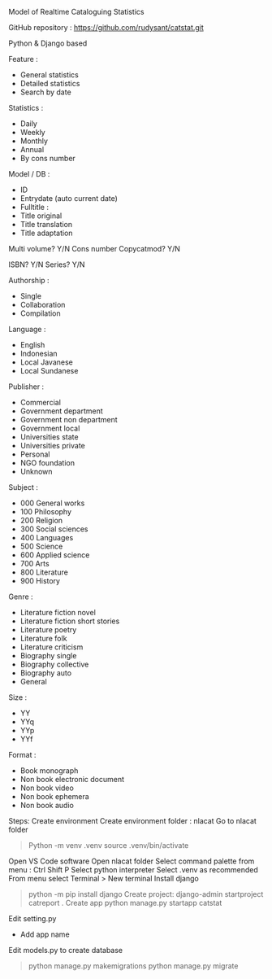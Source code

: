 Model of Realtime Cataloguing Statistics

GitHub repository : https://github.com/rudysant/catstat.git 

Python & Django based

Feature :
- General statistics
- Detailed statistics
- Search by date

Statistics :
- Daily
- Weekly
- Monthly
- Annual
- By cons number

Model / DB :
- ID
- Entrydate (auto current date)
- Fulltitle :
- Title original
- Title translation
- Title adaptation

Multi volume? Y/N
Cons number
Copycatmod? Y/N

ISBN? Y/N
Series? Y/N

Authorship :
- Single 
- Collaboration
- Compilation

Language :
- English
- Indonesian
- Local Javanese
- Local Sundanese

Publisher :
- Commercial
- Government department
- Government non department
- Government local
- Universities state
- Universities private
- Personal
- NGO foundation
- Unknown

Subject :
- 000 General works
- 100 Philosophy
- 200 Religion
- 300 Social sciences
- 400 Languages
- 500 Science
- 600 Applied science
- 700 Arts
- 800 Literature
- 900 History

Genre :
- Literature fiction novel
- Literature fiction short stories
- Literature poetry
- Literature folk
- Literature criticism
- Biography single
- Biography collective
- Biography auto
- General

Size :
- YY
- YYq
- YYp
- YYf

Format :
- Book monograph
- Non book electronic document
- Non book video
- Non book ephemera
- Non book audio


Steps:
Create environment
Create environment folder : nlacat
Go to nlacat folder
> Python -m venv .venv
> source .venv/bin/activate

Open VS Code software
Open nlacat folder
Select command palette from menu : Ctrl Shift P
Select python interpreter
Select .venv as recommended
From menu select Terminal > New terminal
Install django
> python -m pip install django
Create project: 
> django-admin startproject catreport .
Create app
> python manage.py startapp catstat

Edit setting.py
- Add app name

Edit models.py to create database
> python manage.py makemigrations
> python manage.py migrate



 



